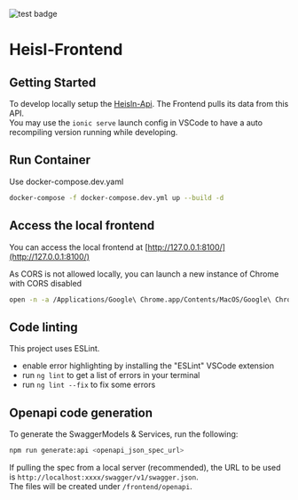 ![test badge](https://github.com/Heisln/Heisln-Frontend/actions/workflows/main.yml/badge.svg)
# Heisl-Frontend

## Getting Started
To develop locally setup the [Heisln-Api](https://github.com/Heisln/Heisln-Api). The Frontend pulls its data from this API.  
You may use the `ionic serve` launch config in VSCode to have a auto recompiling version running while developing.

## Run Container

Use docker-compose.dev.yaml

```bash
docker-compose -f docker-compose.dev.yml up --build -d
```

## Access the local frontend

You can access the local frontend at [http://127.0.0.1:8100/](http://127.0.0.1:8100/)

As CORS is not allowed locally, you can launch a new instance of Chrome with CORS disabled

```bash
open -n -a /Applications/Google\ Chrome.app/Contents/MacOS/Google\ Chrome --args --user-data-dir="/tmp/chrome_dev_test" --disable-web-security
```

## Code linting

This project uses ESLint. 
* enable error highlighting by installing the "ESLint" VSCode extension
* run `ng lint` to get a list of errors in your terminal
* run `ng lint --fix` to fix some errors

## Openapi code generation

To generate the SwaggerModels & Services, run the following:

```bash
npm run generate:api <openapi_json_spec_url>
```

If pulling the spec from a local server (recommended), the URL to be used is `http://localhost:xxxx/swagger/v1/swagger.json`.  
The files will be created under `/frontend/openapi`.
